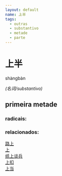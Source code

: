 ```yaml
--- 
layout: default
name: 上半 
tags: 
  - outras
  - substantivo
  - metade
  - parte
--- 
```

# 上半 
shàngbàn  
 
*(名词/substantivo)*  
## primeira metade 
### radicais: 
### relacionados: 
[路上](/zhengshidu/hsk1/路上)  
[上](/zhengshidu/hsk1/上)  
[纸上谈兵](/zhengshidu/hsk5/纸上谈兵)  
[上扣](/zhengshidu/hsk6/上扣)  
[上当](/zhengshidu/hsk6/上当)  
